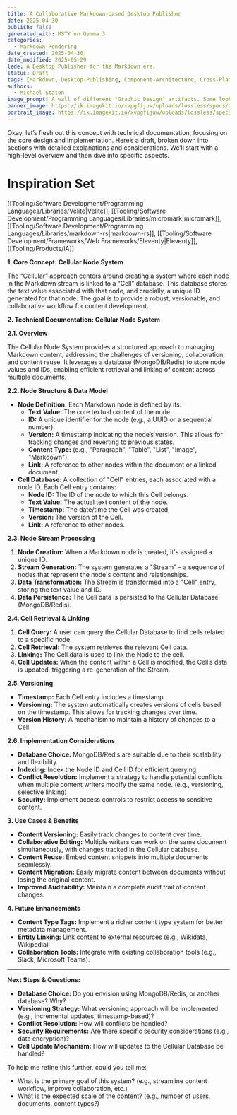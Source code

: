 ```yaml
---
title: A Collaborative Markdown-based Desktop Publisher
date: 2025-04-30
publish: false
generated_with: MSTY on Gemma 3
categories:
  - Markdown-Rendering
date_created: 2025-04-30
date_modified: 2025-05-29
lede: A Desktop Publisher for the Markdown era.
status: Draft
tags: [Markdown, Desktop-Publishing, Component-Architecture, Cross-Platform]
authors:
  - Michael Staton
image_prompt: A wall of different "Graphic Design" artifacts. Some look like pamphlets, some look like posters"
banner_image: https://ik.imagekit.io/xvpgfijuw/uploads/lossless/specs/2025-05-05_banner_image_Create-a-Cellular-based-Content-System_7a9546e3-125b-479e-a134-cabe7dc3ad70_wo1vk5ujl.webp
portrait_image: https://ik.imagekit.io/xvpgfijuw/uploads/lossless/specs/2025-05-05_portrait_image_Create-a-Cellular-based-Content-System_fa0e86ec-967f-4f8c-8401-de21e226bd73_jLLqn7Kiz.webp
---
```

Okay, let’s flesh out this concept with technical documentation, focusing on the core design and implementation. Here’s a draft, broken down into sections with detailed explanations and considerations. We’ll start with a high-level overview and then dive into specific aspects.

# Inspiration Set
[[Tooling/Software Development/Programming Languages/Libraries/Velite|Velite]], [[Tooling/Software Development/Programming Languages/Libraries/micromark|micromark]], [[Tooling/Software Development/Programming Languages/Libraries/markdown-rs|markdown-rs]], [[Tooling/Software Development/Frameworks/Web Frameworks/Eleventy|Eleventy]], [[Tooling/Products/iA]] 

**1. Core Concept: Cellular Node System**

The “Cellular” approach centers around creating a system where each node in the Markdown stream is linked to a “Cell” database. This database stores the text value associated with that node, and crucially, a unique ID generated for that node. The goal is to provide a robust, versionable, and collaborative workflow for content development.

**2. Technical Documentation: Cellular Node System**

**2.1. Overview**

The Cellular Node System provides a structured approach to managing Markdown content, addressing the challenges of versioning, collaboration, and content reuse. It leverages a database (MongoDB/Redis) to store node values and IDs, enabling efficient retrieval and linking of content across multiple documents.

**2.2. Node Structure & Data Model**

- **Node Definition:** Each Markdown node is defined by its:
    - **Text Value:** The core textual content of the node.
    - **ID:** A unique identifier for the node (e.g., a UUID or a sequential number).
    - **Version:** A timestamp indicating the node’s version. This allows for tracking changes and reverting to previous states.
    - **Content Type:** (e.g., "Paragraph", "Table", "List", "Image", "Markdown").
    - **Link:** A reference to other nodes within the document or a linked document.
- **Cell Database:** A collection of "Cell" entries, each associated with a node ID. Each Cell entry contains:
    - **Node ID:** The ID of the node to which this Cell belongs.
    - **Text Value:** The actual text content of the node.
    - **Timestamp:** The date/time the Cell was created.
    - **Version:** The version of the Cell.
    - **Link:** A reference to other nodes.

**2.3. Node Stream Processing**

1. **Node Creation:** When a Markdown node is created, it's assigned a unique ID.
2. **Stream Generation:** The system generates a "Stream" – a sequence of nodes that represent the node's content and relationships.
3. **Data Transformation:** The Stream is transformed into a "Cell" entry, storing the text value and ID.
4. **Data Persistence:** The Cell data is persisted to the Cellular Database (MongoDB/Redis).

**2.4. Cell Retrieval & Linking**

1. **Cell Query:** A user can query the Cellular Database to find cells related to a specific node.
2. **Cell Retrieval:** The system retrieves the relevant Cell data.
3. **Linking:** The Cell data is used to link the Node to the cell.
4. **Cell Updates:** When the content within a Cell is modified, the Cell’s data is updated, triggering a re-generation of the Stream.

**2.5. Versioning**

- **Timestamp:** Each Cell entry includes a timestamp.
- **Versioning:** The system automatically creates versions of cells based on the timestamp. This allows for tracking changes over time.
- **Version History:** A mechanism to maintain a history of changes to a Cell.

**2.6. Implementation Considerations**

- **Database Choice:** MongoDB/Redis are suitable due to their scalability and flexibility.
- **Indexing:** Index the Node ID and Cell ID for efficient querying.
- **Conflict Resolution:** Implement a strategy to handle potential conflicts when multiple content writers modify the same node. (e.g., versioning, selective linking)
- **Security:** Implement access controls to restrict access to sensitive content.

**3. Use Cases & Benefits**

- **Content Versioning:** Easily track changes to content over time.
- **Collaborative Editing:** Multiple writers can work on the same document simultaneously, with changes tracked in the Cellular database.
- **Content Reuse:** Embed content snippets into multiple documents seamlessly.
- **Content Migration:** Easily migrate content between documents without losing the original content.
- **Improved Auditability:** Maintain a complete audit trail of content changes.

**4. Future Enhancements**

- **Content Type Tags:** Implement a richer content type system for better metadata management.
- **Entity Linking:** Link content to external resources (e.g., Wikidata, Wikipedia)
- **Collaboration Tools:** Integrate with existing collaboration tools (e.g., Slack, Microsoft Teams).

---

**Next Steps & Questions:**

- **Database Choice:** Do you envision using MongoDB/Redis, or another database? Why?
- **Versioning Strategy:** What versioning approach will be implemented (e.g., incremental updates, timestamp-based)?
- **Conflict Resolution:** How will conflicts be handled?
- **Security Requirements:** Are there specific security considerations (e.g., data encryption)?
- **Cell Update Mechanism:** How will updates to the Cellular Database be handled?

To help me refine this further, could you tell me:

- What is the primary goal of this system? (e.g., streamline content workflow, improve collaboration, etc.)
- What is the expected scale of the content? (e.g., number of users, documents, content types?)